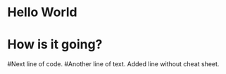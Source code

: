 # Hello World
# How is it going?
#Next line of code.
#Another line of text.
Added line without cheat sheet.
